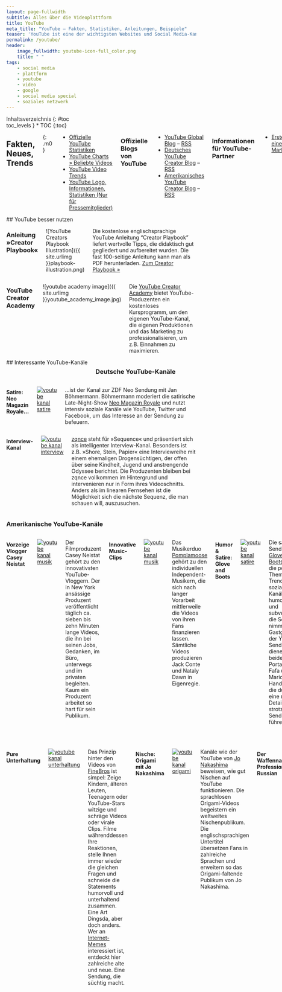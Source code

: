 ```yaml
---
layout: page-fullwidth
subtitle: Alles über die Videoplattform
title: YouTube
meta_title: "YouTube – Fakten, Statistiken, Anleitungen, Beispiele"
teaser: 'YouTube ist eine der wichtigsten Websites und Social Media-Kanäle im Internet. An dieser Stelle findet man aktuelle Nachrichten, Hintergrundinformationen, Anleitungen, Tipps &amp; Tricks und Downloads rund um die Videoplattform. Wir pflegen diese Informationen rund um die Uhr.'
permalink: /youtube/
header:
    image_fullwidth: youtube-icon-full_color.png
    title: " "
tags:
    - social media
    - plattform
    - youtube
    - video
    - google
    - social media special
    - soziales netzwerk
---
```

<div class="row">
<div class="medium-5 medium-push-7 columns" markdown="1">
<div class="panel sans" markdown="1">
Inhaltsverzeichnis
{: #toc <div class=""></div>toc_levels }
*  TOC
{:toc}
</div>
</div><!-- /.medium-5.columns -->


<div class="medium-7 medium-pull-5 columns" markdown="1">

## Fakten, Neues, Trends
{: .m0 }

- [Offizielle YouTube Statistiken](http://www.youtube.com/t/press_statistics)
- [YouTube Charts » Beliebte Videos](http://www.youtube.com/charts)
- [YouTube Video Trends](http://www.youtube.com/videos)
- [YouTube Logo, Informationen, Statistiken (Nur für Pressemitglieder)](http://www.youtube.com/t/press_room_image_files)



### Offizielle Blogs von YouTube

- [YouTube Global Blog](http://youtube-global.blogspot.de) – [RSS](http://youtube-global.blogspot.com/feeds/posts/default?alt=rss)
- [Deutsches YouTube Creator Blog](http://youtubecreatorde.blogspot.de/) – [RSS](http://youtubecreatorde.blogspot.com/feeds/posts/default?alt=rss)
- [Amerikanisches YouTube Creator Blog](http://youtubecreator.blogspot.de) – [RSS](http://youtubecreator.blogspot.com/feeds/posts/default?alt=rss)


### Informationen für YouTube-Partner

- [Erstellen eines Markenkanals](http://support.google.com/youtube/bin/static.py?hl=de&topic=30085&guide=30071&page=guide.cs&answer=1101676)



## Virale Video-Kampagnen

Dies ist eine Sammlung bzw. Auswahl erfolgreicher, viraler<br /> Video-Kampagnen auf YouTube.

Kampagne mit Jennifer Aniston
:   <a href="http://www.youtube.com/watch?v=IV1tg9k9tXA">YouTube - Jennifer Aniston Sex Tape</a>

Tippex-Kampagne mit austauschbaren Videos
:   <a href="http://www.youtube.com/user/tippexperience">Tipp Experience</a>


</div><!-- /.medium-7.columns -->
</div><!-- /.row -->




<div class="row t30">
<div class="small-12 columns" markdown="1">
## YouTube besser nutzen
</div><!-- /.small-12.columns -->
</div><!-- /.row -->




<div class="row">
<div class="small-6 columns" markdown="1">

### Anleitung »Creator Playbook«

![YouTube Creators Playbook Illustration]({{ site.urlimg }}playbook-illustration.png)


Die kostenlose englischsprachige YouTube Anleitung “Creator Playbook” liefert wertvolle Tipps, die didaktisch gut gegliedert und aufbereitet wurden. Die fast 100-seitige Anleitung kann man als PDF herunterladen. [Zum Creator Playbook »](http://youtube.com/playbook)

</div><!-- /.small-6.columns -->



<div class="small-6 columns" markdown="1">

### YouTube Creator Academy

![youtube academy image]({{ site.urlimg }}youtube_academy_image.jpg)

Die [YouTube Creator Academy](https://www.youtube.com/yt/creators/de/creatoracademy.html) bietet YouTube-Produzenten ein kostenloses Kursprogramm, um den eigenen YouTube-Kanal, die eigenen Produktionen und das Marketing zu professionalisieren, um z.B. Einnahmen zu maximieren.


</div><!-- /.small-6.columns -->
</div><!-- /.row -->






<div class="row t30">
<div class="small-12 columns" markdown="1">
## Interessante YouTube-Kanäle

### Deutsche YouTube-Kanäle

</div><!-- /.small-12.columns -->
</div><!-- /.row -->




<div class="row">
<div class="medium-6 columns" markdown="1">

#### Satire: Neo Magazin Royale...

<a href="https://www.youtube.com/channel/UCNNEMxGKV1LsKZRt4vaIbvw"><img src="{{ site.urlimg }}youtube-jan-boehmermann-neo-royale-medium.jpg" alt="youtube kanal satire"></a>

...ist der Kanal zur ZDF Neo Sendung mit Jan Böhmermann. Böhmermann moderiert die satirische Late-Night-Show [Neo Magazin Royale](https://www.youtube.com/channel/UCNNEMxGKV1LsKZRt4vaIbvw) und nutzt intensiv soziale Kanäle wie YouTube, Twitter und Facebook, um das Interesse an der Sendung zu befeuern.


</div><!-- /.medium-6.columns -->
<div class="medium-6 columns" markdown="1">

#### Interview-Kanal 

<a href="http://www.youtube.com/user/zqnce"><img src="{{ site.urlimg }}zqnce.jpg" alt="youtube kanal interview"></a>

<a href="http://www.youtube.com/user/zqnce">zqnce</a> steht für »Sequence« und präsentiert sich als intelligenter Interview-Kanal. Besonders ist z.B. »Shore, Stein, Papier« eine Interviewreihe mit einem ehemaligen Drogensüchtigen, der offen über seine Kindheit, Jugend und anstrengende Odyssee berichtet. Die Produzenten bleiben bei zqnce vollkommen im Hintergrund und intervenieren nur in Form ihres Videoschnitts. Anders als im linearen Fernsehen ist die Möglichkeit sich die nächste Sequenz, die man schauen will, auszusuchen.

</div><!-- /.medium-6.columns -->
</div><!-- /.row -->




<div class="row t30">
<div class="small-12 columns" markdown="1">

### Amerikanische YouTube-Kanäle

</div><!-- /.small-12.columns -->
</div><!-- /.row -->



<div class="row">
<div class="medium-6 columns" markdown="1">

#### Vorzeige Vlogger Casey Neistat

<a href="https://www.youtube.com/user/caseyneistat"><img src="{{ site.urlimg }}youtube-casey-neistat-medium.jpg" alt="youtube kanal musik"></a>

Der Filmproduzent Casey Neistat gehört zu den innovativsten YouTube-Vloggern. Der in New York ansässige Produzent veröffentlicht täglich ca. sieben bis zehn Minuten lange Videos, die ihn bei seinen Jobs, Gedanken, im Büro, unterwegs und im privaten begleiten. Kaum ein Produzent arbeitet so hart für sein Publikum.



#### Innovative Music-Clips

<a href="https://www.youtube.com/user/PomplamooseMusic"><img src="{{ site.urlimg }}youtube-pomplamoose-medium.jpg" alt="youtube kanal musik"></a>

Das Musikerduo [Pomplamoose](https://www.youtube.com/user/PomplamooseMusic) gehört zu den individuellen Independent-Musikern, die sich nach langer Vorarbeit mittlerweile die Videos von ihren Fans finanzieren lassen. Sämtliche Videos produzieren Jack Conte und Nataly Dawn in Eigenregie.


#### Humor & Satire: Glove and Boots

<a href="http://www.youtube.com/user/gloveandboots"><img src="{{ site.urlimg }}glove_and_boots.jpg" alt="youtube kanal satire"></a>

Die satirische Sendung <a href="http://www.youtube.com/user/gloveandboots">Glove and Boots</a> nimmt die populäre Themen und Trends in den sozialen Kanälen humorvoll und subversiv auf die Schüppe nimmt. Als Gastgeber der YouTube-Sendung dienen die beiden Portagonisten Fafa und Mario, zwei Handpuppen, die durch eine mit Details strotzende Sendung führen.


#### Vorträge aus Kultur & Technologie

<a href="http://www.youtube.com/user/tedtalksdirector"><img src="{{ site.urlimg }}tedtalks.jpg" alt="youtube kultur technologie"></a>

Die <a href="http://www.youtube.com/user/tedtalksdirector">Ted Talks</a> sind zehn- bis zwanzigminütige Vorträge von Menschen, die auf ihrem Gebiet zu den intelligentesten, agilsten und erfolgreichsten Spezialisten gehören. Jeder Talk entführt den Zuschauer in eine neue Welt und informiert komprimiert aber unterhaltsam zu Themen aus Technologie, Biologie, Psychologie oder Design. Das Spektrum ist breit und bietet jedem Wissbegierigen den perfekten Kanal.


</div><!-- /.medium-6.columns -->
<div class="medium-6 columns" markdown="1">



#### Pure Unterhaltung

<a href="http://www.youtube.com/user/TheFineBros"><img src="{{ site.urlimg }}finebros.jpg" alt="youtube kanal unterhaltung"></a>

Das Prinzip hinter den Videos von <a href="http://www.youtube.com/user/TheFineBros">FineBros</a> ist simpel: Zeige Kindern, älteren Leuten, Teenagern oder YouTube-Stars witzige und schräge Videos oder virale Clips. Filme währenddessen Ihre Reaktionen, stelle Ihnen immer wieder die gleichen Fragen und schneide die Statements humorvoll und unterhaltend zusammen. Eine Art Dingsda, aber doch anders. Wer an <a href="http://de.wikipedia.org/wiki/Internet-Ph%C3%A4nomen">Internet-Memes</a> interessiert ist, entdeckt hier zahlreiche alte und neue. Eine Sendung, die süchtig macht.


#### Nische: Origami mit Jo Nakashima

<a href="http://www.youtube.com/user/jonakashima"><img src="{{ site.urlimg }}youtube_origami.jpg" alt="youtube kanal origami"></a>

Kanäle wie der YouTube von <a href="http://www.youtube.com/user/jonakashima">Jo Nakashima</a> beweisen, wie gut Nischen auf YouTube funktionieren. Die sprachlosen Origami-Videos begeistern ein weltweites Nischenpublikum. Die englischsprachigen Untertitel übersetzen Fans in zahlreiche Sprachen und erweitern so das Origami-faltende Publikum von Jo Nakashima.


#### Der Waffennarr Professional Russian

<a href="http://www.youtube.com/user/FPSRussia"><img src="{{ site.urlimg }}youtube_professional_russian.jpg" alt="youtube kanal professional russian"></a>

Unter dem YouTube-Namen bzw. Kanal <a href="http://www.youtube.com/user/FPSRussia">FPSRussia</a> veröffentlicht der Amerikaner Kyle Lamar Myers Videos, in welchen er Waffen vorstellt. Dabei erklärt er die verschiedenen Eigenschaften, um abschließend auf Melonen und Gemüse zu schießen. Ein YouTube-Kanal für Waffennarren, der ein weltweites Publikum amüsiert. Mehr über FPSRussia liest man in der <a href="http://en.wikipedia.org/wiki/FPSRussia">englischen Wikipedia</a>.

</div><!-- /.medium-6.columns -->
</div><!-- /.row -->
